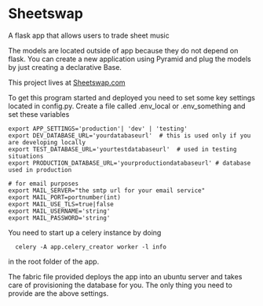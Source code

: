 # Sheetswap

A flask app that allows users to trade sheet music

The models are located outside of app because they do not depend on flask.  You can create a new application using Pyramid and plug the models by just creating a declarative Base.

This project lives at [Sheetswap.com](http://sheetswap.com)

To get this program started and deployed you need to set some key settings located in config.py.  Create a file called .env_local or .env_something and set these variables

```
export APP_SETTINGS='production'| 'dev' | 'testing'
export DEV_DATABASE_URL='yourdatabaseurl'  # this is used only if you are developing locally
export TEST_DATABASE_URL='yourtestdatabaseurl'  # used in testing situations
export PRODUCTION_DATABASE_URL='yourproductiondatabaseurl' # database used in production

# for email purposes
export MAIL_SERVER="the smtp url for your email service"
export MAIL_PORT=portnumber(int)
export MAIL_USE_TLS=true|false
export MAIL_USERNAME='string'
export MAIL_PASSWORD='string'

```

You need to start up a celery instance by doing 
```
  celery -A app.celery_creator worker -l info
```
in the root folder of the app.

The fabric file provided deploys the app into an ubuntu server and takes care of provisioning the database for you.  The only thing you need to provide are the above settings.

